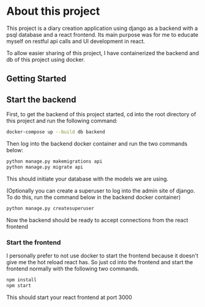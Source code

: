 # About this project

This project is a diary creation application using django as a backend with a psql database and a react frontend. Its main purpose was for me to educate myself on restful api calls and UI development in react.

To allow easier sharing of this project, I have containerized the backend and db of this project using docker.

## Getting Started

## Start the backend

First, to get the backend of this project started, cd into the root directory of this project and run the following command:

```bash
docker-compose up --build db backend
```

Then log into the backend docker container and run the two commands below:

```bash
python manage.py makemigrations api
python manage.py migrate api
```

This should initiate your database with the models we are using.

(Optionally you can create a superuser to log into the admin site of django. To do this, run the command below in the backend docker container)

```bash
python manage.py createsuperuser
```

Now the backend should be ready to accept connections from the react frontend

### Start the frontend

I personally prefer to not use docker to start the frontend because it doesn't give me the hot reload react has. So just cd into the frontend and start the frontend normally with the following two commands.

```bash
npm install
npm start
```

This should start your react frontend at port 3000
